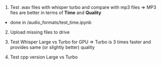1. Test .wav files with whisper turbo and compare with mp3 files
 => MP3 fies are better in terms of **Time** and **Quality**
 - done in /audio_formats/test_time.ipynb
2. Upload missing files to drive

3. Test Whisper Large vs Turbo for GPU
=> Turbo is 3 times faster and provides same (or slightly better) quality

4. Test cpp version Large vs Turbo